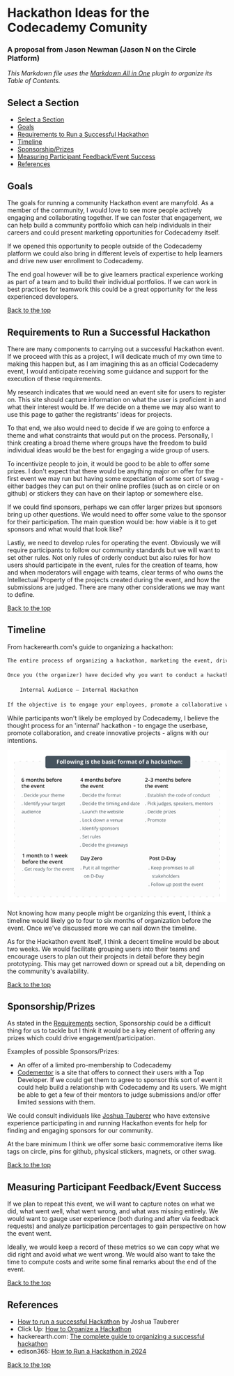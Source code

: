 # Hackathon Ideas for the Codecademy Comunity <!-- omit in toc -->
### A proposal from Jason Newman (Jason N on the Circle Platform)

  *This Markdown file uses the [Markdown All in One](https://marketplace.visualstudio.com/items?itemName=yzhang.markdown-all-in-one) plugin to organize its Table of Contents.*

## Select a Section 
- [Select a Section](#select-a-section)
- [Goals](#goals)
- [Requirements to Run a Successful Hackathon](#requirements-to-run-a-successful-hackathon)
- [Timeline](#timeline)
- [Sponsorship/Prizes](#sponsorshipprizes)
- [Measuring Participant Feedback/Event Success](#measuring-participant-feedbackevent-success)
- [References](#references)


## Goals

The goals for running a community Hackathon event are manyfold. As a member of the community, I would love to see more people actively engaging and collaborating together. If we can foster that engagement, we can help build a community portfolio which can help individuals in their careers and could present marketing opportunities for Codecademy itself.

If we opened this opportunity to people outside of the Codecademy platform we could also bring in different levels of expertise to help learners and drive new user enrollment to Codecademy.

The end goal however will be to give learners practical experience working as part of a team and to build their individual portfolios. If we can work in best practices for teamwork this could be a great opportunity for the less experienced developers.

[Back to the top](#select-a-section)

## Requirements to Run a Successful Hackathon

There are many components to carrying out a successful Hackathon event. If we proceed with this as a project, I will dedicate much of my own time to making this happen but, as I am imagining this as an official Codecademy event, I would anticipate receiving some guidance and support for the execution of these requirements.

My research indicates that we would need an event site for users to register on. This site should capture information on what the user is proficient in and what their interest would be. If we decide on a theme we may also want to use this page to gather the registrants' ideas for projects.

To that end, we also would need to decide if we are going to enforce a theme and what constraints that would put on the process. Personally, I think creating a broad theme where groups have the freedom to build individual ideas would be the best for engaging a wide group of users.

To incentivize people to join, it would be good to be able to offer some prizes. I don't expect that there would be anything major on offer for the first event we may run but having some expectation of some sort of swag - either badges they can put on their online profiles (such as on circle or on github) or stickers they can have on their laptop or somewhere else.

If we could find sponsors, perhaps we can offer larger prizes but sponsors bring up other questions. We would need to offer some value to the sponsor for their participation. The main question would be: how viable is it to get sponsors and what would that look like?

Lastly, we need to develop rules for operating the event. Obviously we will require participants to follow our community standards but we will want to set other rules. Not only rules of orderly conduct but also rules for how users should participate in the event, rules for the creation of teams, how and when moderators will engage with teams, clear terms of who owns the Intellectual Property of the projects created during the event, and how the submissions are judged. There are many other considerations we may want to define.

[Back to the top](#select-a-section)

## Timeline

From hackerearth.com's guide to organizing a hackathon:
    
```txt
The entire process of organizing a hackathon, marketing the event, driving registrations, ideating, and creating prototypes typically takes 30 to 40 days. An innovation program cannot get more agile than this.

Once you (the organizer) have decided why you want to conduct a hackathon, the next steps include deciding whom you want to engage and how you want to engage. Depending on their objective, companies may thus opt for either an internal hackathon or an external hackathon.

    Internal Audience – Internal Hackathon

If the objective is to engage your employees, promote a collaborative work environment, or create a culture of innovation, an internal hackathon is your best bet.
 ```

While participants won't likely be employed by Codecademy, I believe the thought process for an 'internal' hackathon - to engage the userbase, promote collaboration, and create innovative projects - aligns with our intentions.

![Basic event timeline for a hackathon](./images/hackathon-basic-format.svg)


Not knowing how many people might be organizing this event, I think a timeline would likely go to four to six months of organization before the event. Once we've discussed more we can nail down the timeline.

As for the Hackathon event itself, I think a decent timeline would be about two weeks. We would facilitate grouping users into their teams and encourage users to plan out their projects in detail before they begin prototyping. This may get narrowed down or spread out a bit, depending on the community's availability.

[Back to the top](#select-a-section)

## Sponsorship/Prizes

As stated in the [Requirements](#requirements-to-run-a-successful-hackathon) section, Sponsorship could be a difficult thing for us to tackle but I think it would be a key element of offering any prizes which could drive engagement/participation.

Examples of possible Sponsors/Prizes:
 - An offer of a limited pro-membership to Codecademy
 - [Codementor](https://www.codementor.io/) is a site that offers to connect their users with a Top Developer. If we could get them to agree to sponsor this sort of event it could help build a relationship with Codecademy and its users. We might be able to get a few of their mentors to judge submissions and/or offer limited sessions with them.

We could consult individuals like [Joshua Tauberer](https://joshdata.me/) who have extensive experience participating in and running Hackathon events for help for finding and engaging sponsors for our community.

At the bare minimum I think we offer some basic commemorative items like tags on circle, pins for github, physical stickers, magnets, or other swag.

[Back to the top](#select-a-section)

## Measuring Participant Feedback/Event Success

If we plan to repeat this event, we will want to capture notes on what we did, what went well, what went wrong, and what was missing entirely. We would want to gauge user experience (both during and after via feedback requests) and analyze participation percentages to gain perspective on how the event went.

Ideally, we would keep a record of these metrics so we can copy what we did right and avoid what we went wrong. We would also want to take the time to compute costs and write some final remarks about the end of the event.

[Back to the top](#select-a-section)

## References
- [How to run a successful Hackathon](https://hackathon.guide/) by Joshua Tauberer
- Click Up: [How to Organize a Hackathon](https://clickup.com/blog/how-to-organize-a-hackathon/#:~:text=Structure%20of%20Hackathons,-The%20structure%20of&text=The%20first%20critical%20step%20is,with%20the%20event's%20overall%20theme.)
- hackerearth.com: [The complete guide to organizing a successful hackathon](https://www.hackerearth.com/community-hackathons/resources/e-books/guide-to-organize-hackathon/)
- edison365: [How to Run a Hackathon in 2024](https://edison365.com/how-to-organize-a-successful-hackathon/)

[Back to the top](#select-a-section)
